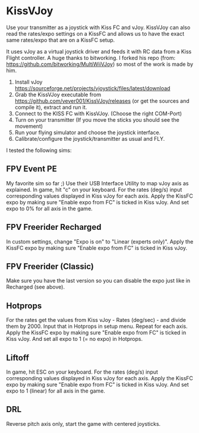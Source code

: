 KissVJoy
============

Use your transmitter as a joystick with Kiss FC and vJoy.
KissVJoy can also read the rates/expo settings on a KissFC and allows us to have the exact same rates/expo that are on a KissFC setup.

It uses vJoy as a virtual joystick driver and feeds it with RC data from a Kiss Flight controller.
A huge thanks to bitworking. I forked his repo (from: https://github.com/bitworking/MultiWiiVJoy) so most of the work is made by him.

1. Install vJoy https://sourceforge.net/projects/vjoystick/files/latest/download
2. Grab the KissVJoy executable from https://github.com/vever001/KissVJoy/releases (or get the sources and compile it), extract and run it.
3. Connect to the KISS FC with KissVJoy. (Choose the right COM-Port)
4. Turn on your transmitter (If you move the sticks you should see the movement)
5. Run your flying simulator and choose the joystick interface.
6. Calibrate/configure the joystick/transmitter as usual and FLY.


I tested the following sims:

FPV Event PE
------------
My favorite sim so far ;)
Use their USB Interface Utility to map vJoy axis as explained.
In game, hit "c" on your keyboard.
For the rates (deg/s) input corresponding values displayed in Kiss vJoy for each axis.
Apply the KissFC expo by making sure "Enable expo from FC" is ticked in Kiss vJoy. And set expo to 0% for all axis in the game.

FPV Freerider Recharged
-----------------------
In custom settings, change "Expo is on" to "Linear (experts only)".
Apply the KissFC expo by making sure "Enable expo from FC" is ticked in Kiss vJoy.

FPV Freerider (Classic)
-----------------------
Make sure you have the last version so you can disable the expo just like in Recharged (see above).

Hotprops
--------
For the rates get the values from Kiss vJoy - Rates (deg/sec) - and divide them by 2000. Input that in Hotprops in setup menu. Repeat for each axis.
Apply the KissFC expo by making sure "Enable expo from FC" is ticked in Kiss vJoy. And set all expo to 1 (= no expo) in Hotprops. 

Liftoff
-------
In game, hit ESC on your keyboard.
For the rates (deg/s) input corresponding values displayed in Kiss vJoy for each axis.
Apply the KissFC expo by making sure "Enable expo from FC" is ticked in Kiss vJoy. And set expo to 1 (linear) for all axis in the game.

DRL
---
Reverse pitch axis only, start the game with centered joysticks.


